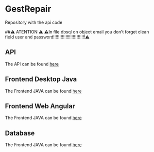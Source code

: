 GestRepair
==============
Repository with the api code 

##⚠️ ATENTION ⚠️
⚠️In file dbsql on object email you don't forget clean field user and password!!!!!!!!!!!!!!!!!!!!!!!!!!⚠️

## API
The API can be found [here](https://github.com/barcelosrui/gestRepairapi)

## Frontend Desktop Java
The Frontend JAVA can be found [here](https://github.com/barcelosrui/GestRepairFrontendJava)

## Frontend Web Angular
The Frontend JAVA can be found [here](https://github.com/barcelosrui/GestRepairFrontendAngular)

## Database
The Frontend JAVA can be found [here](https://github.com/barcelosrui/gestRepairdb)

